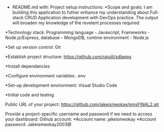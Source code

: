 - README.md with:
  Project setup instructions:
  \*Scope and goals: I am building this application to futher enhance my understanding about Full-stack CRUD Application development with DevOps practice. The output will broaden my knowledge of the revelent processes required

\*Technology stack: Programming language - Javascript, Frameworks - Node.js/Express, database - MongoDB, runtime environment - Node.js

\*Set up version control: Git

\*Establish project structure: https://github.com/rajuiit/sdlapps

\*Install dependancies

\*Configure environment variables: .env

\*Set-up development environment: Visual Studio Code

\*Initial code and testing

Public URL of your project:
https://github.com/jakeismeokay/pmsFINAL2.git

Provide a project-specific username and password if we need to access your dashboard:
Github account:
*Account name: jakeismeokay
*Account password: Jakeismeokay2003@
